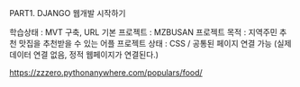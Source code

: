 PART1. DJANGO 웹개발 시작하기

학습상태 : MVT 구축, URL 기본
프로젝트 : MZBUSAN
프로젝트 목적 : 지역주민 추천 맛집을 추천받을 수 있는 어플
프로젝트 상태 : CSS / 공통된 페이지 연결 가능 (실제 데이터 연결 없음, 정적 웹페이지가 연결된다.)

https://zzzero.pythonanywhere.com/populars/food/
